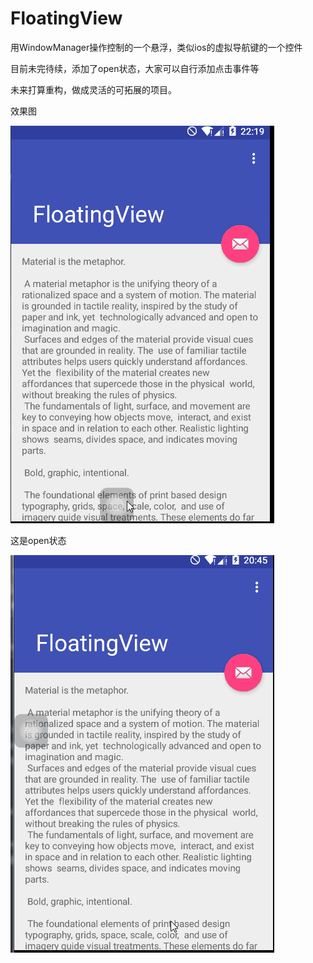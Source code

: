 # FloatingView
用WindowManager操作控制的一个悬浮，类似ios的虚拟导航键的一个控件

目前未完待续，添加了open状态，大家可以自行添加点击事件等

未来打算重构，做成灵活的可拓展的项目。

效果图

![image](https://github.com/jovial-lily/FloatingView/blob/master/floatingView.gif)

这是open状态


![image](https://github.com/jovial-lily/FloatingView/blob/master/floatingPopView.gif)
